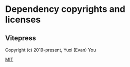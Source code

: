 # Dependency copyrights and licenses

## Vitepress

Copyright (c) 2019-present, Yuxi (Evan) You

[MIT](https://github.com/vuejs/vitepress/blob/v1.2.3/LICENSE)
